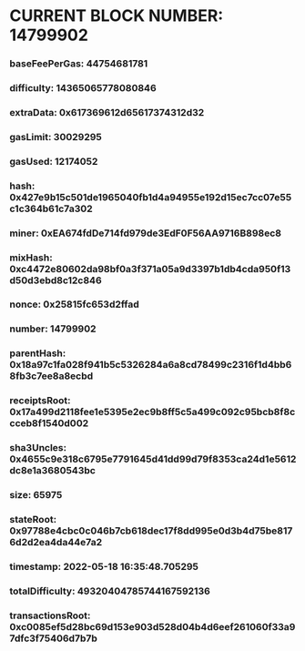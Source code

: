 # CURRENT BLOCK NUMBER: 14799902

### baseFeePerGas: 44754681781
### difficulty: 14365065778080846
### extraData: 0x617369612d65617374312d32
### gasLimit: 30029295
### gasUsed: 12174052
### hash: 0x427e9b15c501de1965040fb1d4a94955e192d15ec7cc07e55c1c364b61c7a302
### miner: 0xEA674fdDe714fd979de3EdF0F56AA9716B898ec8
### mixHash: 0xc4472e80602da98bf0a3f371a05a9d3397b1db4cda950f13d50d3ebd8c12c846
### nonce: 0x25815fc653d2ffad
### number: 14799902
### parentHash: 0x18a97c1fa028f941b5c5326284a6a8cd78499c2316f1d4bb68fb3c7ee8a8ecbd
### receiptsRoot: 0x17a499d2118fee1e5395e2ec9b8ff5c5a499c092c95bcb8f8ccceb8f1540d002
### sha3Uncles: 0x4655c9e318c6795e7791645d41dd99d79f8353ca24d1e5612dc8e1a3680543bc
### size: 65975
### stateRoot: 0x97788e4cbc0c046b7cb618dec17f8dd995e0d3b4d75be8176d2d2ea4da44e7a2
### timestamp: 2022-05-18 16:35:48.705295
### totalDifficulty: 49320404785744167592136
### transactionsRoot: 0xc0085ef5d28bc69d153e903d528d04b4d6eef261060f33a97dfc3f75406d7b7b
